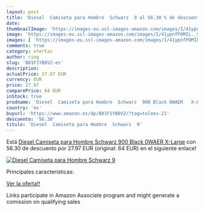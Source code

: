 ```yaml
---
layout: post
title: 'Diesel  Camiseta para Hombre  Schwarz  9 al 56.30 % de descuento'
date: 
thumbnailImage: 'https://images-eu.ssl-images-amazon.com/images/I/41ypnfPOMIL._SL200_.jpg'
image: 'https://images-eu.ssl-images-amazon.com/images/I/41ypnfPOMIL._SL200_.jpg'
images: [ 'https://images-eu.ssl-images-amazon.com/images/I/41ypnfPOMIL._SL200_.jpg' ]
comments: true
category: ofertas
author: ring
slug: 'B01F1YB0V2-es'
description:
actualPrice: 27.97 EUR
currency: EUR
price: 27.97
comparePrice: 64 EUR
inStock: true
prodname: 'Diesel  Camiseta para Hombre  Schwarz  900 Black 0WAER   X-Large'
country: 'es'
buyurl: 'https://www.amazon.es/dp/B01F1YB0V2/?tag=tolees-21'
descuento: '56.30'
titulo: 'Diesel  Camiseta para Hombre  Schwarz  9'
---
```


Está [Diesel  Camiseta para Hombre  Schwarz  900 Black 0WAER   X-Large](https://www.amazon.es/dp/B01F1YB0V2/?tag=tolees-21) con 56.30 de descuento por 27.97 EUR (original: 64 EUR) en el siguiente enlace!

[![Diesel  Camiseta para Hombre  Schwarz  9](https://images-eu.ssl-images-amazon.com/images/I/41ypnfPOMIL._SL200_.jpg)](https://www.amazon.es/dp/B01F1YB0V2/?tag=tolees-21)

Principales características:


[Ver la oferta!!](https://www.amazon.es/dp/B01F1YB0V2/?tag=tolees-21)

Links participate in Amazon Associate program and might generate a comission on qualifying sales


